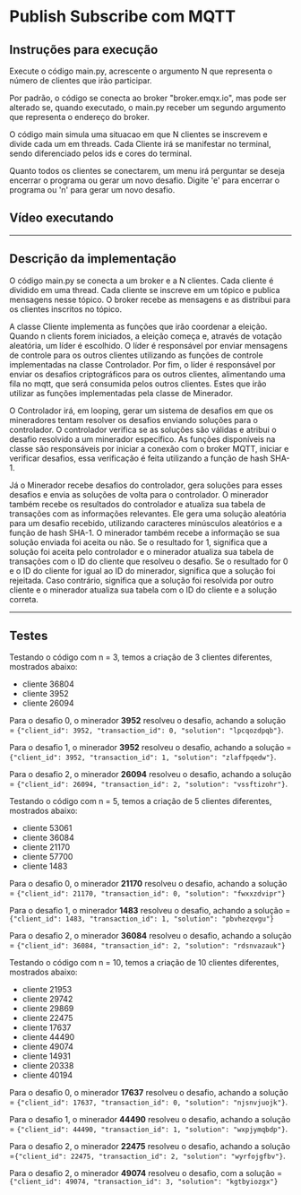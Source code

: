 # Publish Subscribe com MQTT

## Instruções para execução

Execute o código main.py, acrescente o argumento N que representa o número de clientes que irão participar. 

Por padrão, o código se conecta ao broker "broker.emqx.io", mas pode ser alterado se, quando executado, o main.py receber um segundo argumento que representa o endereço do broker. 

O código main simula uma situacao em que N clientes se inscrevem e divide cada um em threads. Cada Cliente irá se manifestar no terminal, sendo diferenciado pelos ids e cores do terminal. 

Quanto todos os clientes se conectarem, um menu irá perguntar se deseja encerrar o programa ou gerar um novo desafio. Digite 'e' para encerrar o programa ou 'n' para gerar um novo desafio.

## Vídeo executando

---

## Descrição da implementação

O código main.py se conecta a um broker e a N clientes. Cada cliente é dividido em uma thread. Cada cliente se inscreve em um tópico e publica mensagens nesse tópico. O broker recebe as mensagens e as distribui para os clientes inscritos no tópico.

A classe Cliente implementa as funções que irão coordenar a eleição. Quando n clients forem iniciados, a eleição começa e, através de votação aleatória, um líder é escolhido. O líder é responsável por enviar mensagens de controle para os outros clientes utilizando as funções de controle implementadas na classe Controlador. Por fim, o líder é responsável por enviar os desafios criptográficos para os outros clientes, alimentando uma fila no mqtt, que será consumida pelos outros clientes. Estes que irão utilizar as funções implementadas pela classe de Minerador.  

O Controlador irá, em looping, gerar um sistema de desafios em que os mineradores tentam resolver os desafios enviando soluções para o controlador. O controlador verifica se as soluções são válidas e atribui o desafio resolvido a um minerador específico. As funções disponíveis na classe são responsáveis por iniciar a conexão com o broker MQTT, iniciar e verificar desafios, essa verificação é feita utilizando a função de hash SHA-1.

Já o Minerador recebe desafios do controlador, gera soluções para esses desafios e envia as soluções de volta para o controlador. O minerador também recebe os resultados do controlador e atualiza sua tabela de transações com as informações relevantes. Ele gera uma solução aleatória para um desafio recebido, utilizando caracteres minúsculos aleatórios e a função de hash SHA-1. O minerador também recebe a informação se sua solução enviada foi aceita ou não. Se o resultado for 1, significa que a solução foi aceita pelo controlador e o minerador atualiza sua tabela de transações com o ID do cliente que resolveu o desafio. Se o resultado for 0 e o ID do cliente for igual ao ID do minerador, significa que a solução foi rejeitada. Caso contrário, significa que a solução foi resolvida por outro cliente e o minerador atualiza sua tabela com o ID do cliente e a solução correta.

---

## Testes 

Testando o código com n = 3, temos a criação de 3 clientes diferentes, mostrados abaixo:
* cliente  36804
* cliente  3952
* cliente  26094

Para o desafio 0, o minerador **3952** resolveu o desafio, achando a solução = `{"client_id": 3952, "transaction_id": 0, "solution": "lpcqozdpqb"}`. 

Para o desafio 1, o minerador **3952** resolveu o desafio, achando a solução = `{"client_id": 3952, "transaction_id": 1, "solution": "zlaffpqedw"}`.

Para o desafio 2, o minerador **26094** resolveu o desafio, achando a solução = `{"client_id": 26094, "transaction_id": 2, "solution": "vssftizohr"}`. 

Testando o código com n = 5, temos a criação de 5 clientes diferentes, mostrados abaixo:

* cliente  53061
* cliente  36084
* cliente  21170
* cliente  57700
* cliente  1483

Para o desafio 0, o minerador **21170** resolveu o desafio, achando a solução = `{"client_id": 21170, "transaction_id": 0, "solution": "fwxxzdvipr"}`

Para o desafio 1, o minerador **1483** resolveu o desafio, achando a solução = `{"client_id": 1483, "transaction_id": 1, "solution": "pbvhezqvgu"}`

Para o desafio 2, o minerador **36084** resolveu o desafio, achando a solução = `{"client_id": 36084, "transaction_id": 2, "solution": "rdsnvazauk"}`


Testando o código com n = 10, temos a criação de 10 clientes diferentes, mostrados abaixo:
* cliente  21953
* cliente  29742
* cliente  29869
* cliente  22475
* cliente  17637
* cliente  44490
* cliente  49074
* cliente  14931
* cliente  20338
* cliente  40194

Para o desafio 0, o minerador **17637** resolveu o desafio, achando a solução = `{"client_id": 17637, "transaction_id": 0, "solution": "njsnvjuojk"}`.

Para o desafio 1, o minerador **44490** resolveu o desafio, achando a solução = `{"client_id": 44490, "transaction_id": 1, "solution": "wxpjymqbdp"}`.

Para o desafio 2, o minerador **22475** resolveu o desafio, achando a solução =`{"client_id": 22475, "transaction_id": 2, "solution": "wyrfojgfbv"}`.

Para o desafio 2, o minerador **49074** resolveu o desafio, com a solução = `{"client_id": 49074, "transaction_id": 3, "solution": "kgtbyiozgx"}`